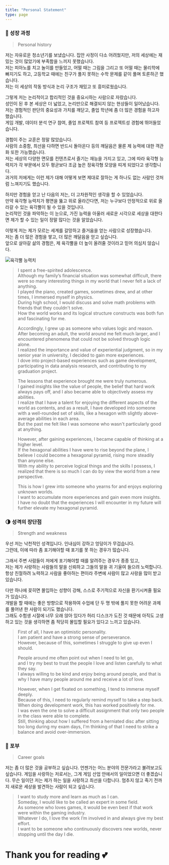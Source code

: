 ```yaml
---
title: "Personal Statement"
type: page
---
```


### 🐣 성장 과정
> Personal history

저는 자유로운 청소년기를 보냈습니다. 
집안 사정이 다소 어려웠지만, 저의 세상에는 재밌는 것이 많았기에 부족함을 느끼지 못했습니다.  
저는 피아노를 치고 놀이를 만들었고, 어떨 때는 그림을 그리고 또 어떨 때는 물리학에 빠지기도 하고, 고등학교 때에는 친구가 풀지 못하는 수학 문제를 같이 풀며 토론하곤 했습니다.  
저는 이 세상의 작동 방식과 논리 구조가 재밌고 또 흥미로웠습니다.  

그렇게 저는 논리적이고 합리적인 것을 중요시하는 사람으로 자랐습니다.  
성인이 된 후 본 세상은 더 넓었고, 논리만으로 해결되지 않는 현상들이 일어났습니다.  
저는 경험적인 판단의 중요성과 가치를 깨닫고, 졸업 학년에 좀 더 많은 경험을 하고자 했습니다.  
게임 개발, 데이터 분석 연구 참여, 졸업 프로젝트 참여 등 프로젝트성 경험에 뛰어들었습니다.  

경험이 주는 교훈은 정말 많았습니다.  
사람의 소중함, 최선을 다하면 반드시 돌아온다 등의 깨달음은 물론 제 능력에 대한 객관화 또한 가능했습니다.  
저는 세상의 다양한 면모를 컨텐츠로서 즐기는 재능을 가지고 있고, 그에 따라 육각형 능력치가 각 부문에서 모두 평균보다 조금 높은 정육각형 모양을 띠게 되었다고 생각합니다.  
과거의 저에게는 이런 제가 대해 어떻게 보면 제대로 잘하는 게 하나도 없는 사람인 것처럼 느껴지기도 했습니다.  

하지만 경험을 얻고 난 다음의 저는, 더 고차원적인 생각을 할 수 있었습니다.  
만약 육각형 능력치가 평면을 뚫고 위로 올라간다면, 저는 누구보다 안정적으로 위로 올라갈 수 있는 육각뿔이 될 수 있을 것입니다.  
논리적인 것을 파악하는 이 눈으로, 가진 능력을 아울러 새로운 시각으로 세상을 대한다면 제가 할 수 있는 일이 정말 많다는 것을 알았습니다.  

이렇게 저는 제가 모르는 세계를 갈망하고 즐거움을 얻는 사람으로 성장했습니다.  
저는 좀 더 많은 경험을 쌓고, 더 많은 깨달음을 얻고 싶습니다.  
앞으로 살아갈 삶의 경험은, 제 육각뿔을 더 높이 올려줄 것이라고 믿어 의심치 않습니다.  

![육각뿔 능력치](/image/profile/HexagonalPyramid.png)

> I spent a free-spirited adolescence.  
> Although my family’s financial situation was somewhat difficult, there were so many interesting things in my world that I never felt a lack of anything.  
> I played the piano, created games, sometimes drew, and at other times, I immersed myself in physics.  
> During high school, I would discuss and solve math problems with friends that they couldn't solve.  
> How the world works and its logical structure constructs was both fun and fascinating for me.  
> 
> Accordingly, I grew up as someone who values logic and reason.  
>After becoming an adult, the world around me felt much larger, and I encountered phenomena that could not be solved through logic alone.  
> I realized the importance and value of experiential judgment, so in my senior year in university, I decided to gain more experiences.  
> I dove into project-based experiences such as game development, participating in data analysis research, and contributing to my graduation project.  
> 
> The lessons that experience brought me were truly numerous.  
> I gained insights like the value of people, the belief that hard work always pays off, and I also became able to objectively assess my abilities.  
> I realize that I have a talent for enjoying the different aspects of the world as contents, and as a result, I have developed into someone with a well-rounded set of skills, like a hexagon with slightly above-average abilities in each area.  
> But the past me felt like I was someone who wasn't particularly good at anything.  
> 
> However, after gaining experiences, I became capable of thinking at a higher level.  
> If the hexagonal abilities I have were to rise beyond the plane, I believe I could become a hexagonal pyramid, rising more steadily than anyone else.  
> With my ability to perceive logical things and the skills I possess, I realized that there is so much I can do by view the world from a new perspective.  
> 
> This is how I grew into someone who yearns for and enjoys exploring unknown worlds.  
> I want to accumulate more experiences and gain even more insights.  
> I have no doubt that the experiences I will encounter in my future will further elevate my hexagonal pyramid.  


### 🌗 성격의 장단점
> Strength and weakness

우선 저는 낙천적인 성격입니다. 인내심이 강하고 엉덩이가 무겁습니다.  
그런데, 이에 따라 좀 포기해야할 때 포기를 못 하는 경우가 많습니다.  

그래서 주변 사람들이 저에게 포기해야할 때를 알려주는 경우가 종종 있고,  
저는 제가 사랑하는 사람들의 말을 신뢰하고 그들의 말을 귀 기울여 들으려 노력합니다.  
항상 친절하려 노력하고 사람을 좋아하는 편이라 주변에 사람이 많고 사랑을 많이 받고 있습니다.  

다만 하나에 꽂히면 몰입하는 성향이 강해, 스스로 주기적으로 자신을 환기시켜줄 필요가 있습니다.  
개발을 할 때에는 좋은 방향으로 작용하여 수업에 단 두 명 밖에 풀지 못한 어려운 과제를 풀어낸 한 사람이 되기도 했습니다.  
그래도 수험생 시절에 너무 오래 앉아 있다가 허리 디스크가 도진 것 때문에 아직도 고생하고 있는 것을 생각하면 좀 적당히 몰입할 필요가 있다고 느끼고 있습니다.  

> First of all, I have an optimistic personality.  
> I am patient and have a strong sense of perseverance.  
> However, because of this, sometimes I struggle to give up even I should.  
> 
> People around me often point out when I need to let go,  
> and I try my best to trust the people I love and listen carefully to what they say.  
> I always willing to be kind and enjoy being around people, and that is why I have many people around me and receive a lot of love.  
> 
> However, when I get fixated on something, I tend to immerse myself deeply.  
> Because of this, I need to regularly remind myself to take a step back.  
> When doing development work, this has worked positively for me.  
> I was even the one to solve a difficult assignment that only two people in the class were able to complete.  
> Still, thinking about how I suffered from a herniated disc after sitting too long during my exam days, I'm thinking of that I need to strike a balance and avoid over-immersion.  

### 🚀 포부
> Career goals

저는 좀 더 많은 것을 공부하고 싶습니다.
언젠가는 어느 분야의 전문가라고 불려보고도 싶습니다.
게임을 사랑하는 저로서는, 그게 게임 산업 안에서의 일이었으면 더 좋겠습니다.
무슨 일이던 저는 제가 하는 일을 사랑하고 최선을 다합니다.
멈추지 않고 죽기 전까지 새로운 세상을 발견하는 사람이 되고 싶습니다.

> I want to study more and learn as much as I can.  
> Someday, I would like to be called an expert in some field.  
> As someone who loves games, it would be even best if that work were within the gaming industry.  
> Whatever I do, I love the work I’m involved in and always give my best effort.  
> I want to be someone who continuously discovers new worlds, never stopping until the day I die.


# Thank you for reading 💕
